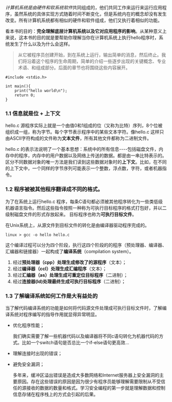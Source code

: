 *计算机系统是由硬件和软系统软件*共同组成的，他们共同工作来运行来运行应用程序，虽然系统的具体实现方式随着时间不断变化，但是系统内在的概念却没有发生改变。所有计算机系统都有相似的硬件和软件组成，他们又执行着相似的功能。

看本书的目的：**完全理解底层计算机系统以及它对应用程序的影响**。从某种意义上来说，这本书的目的就是要帮助你理解当你在计算机系统上执行hello程序时，系统发生了什么以及为什么会这样。

> 从它被程序员创建开始，到在系统上运行，输出简单的消息，然后终止。我们将沿着这个程序的生命周期，简单的介绍一些逐步出现的关键概念、专业术语、和组成部分。后面的章节也将围绕这些内容展开。

    #include <stdio.h>
    
    int main(){
        print("hello world\n");
        return 0;
    }
    

### 1\.1 信息就是位 + 上下文

hello.c 源程序实际上就是一个由值0和1组成的位（又称为比特）序列，8个位被组织成一组，称为字节。每个字节表示程序中的某些文本字符。像hello.c 这样只由ASCII字符构成的文件称为**文本文件**，所有其他文件都称为二进制文件。

hello.c 的表示法说明了一个基本思想：系统中的所有信息----包括磁盘文件，内存中的程序，内存中的用户数据以及网络上传送的数据。都是由一串比特表示的。区分不同数据对象的唯一方法是我们读到这些数据对象时的**上下文**。比如，在不同的上下文中，一个同样的字节序列可能表示一个整数，浮点数，字符，或者机器指令。

### 1\.2 程序被被其他程序翻译成不同的格式。

为了在系统上运行hello.c 程序，每条C语句都必须被其他程序转化为一些类低级机器语言指令。然后这些指令按照一种称为可执行目标程序的格式打包好，并以二级制磁盘文件的形式存放起来。 目标程序也称为**可执行目标文件**。

在Unix系统上，从源文件到目标文件的转化是由编译器驱动程序完成的。

    linux > gcc -o hello hello.c
    

这个编译过程可以分为四个阶段，执行这四个阶段的的程序（预处理器、编译器、汇编器和链接器）一起构成了**编译系统**（compilation system）。

1.  经过**预处理器（cpp）**处理生成**修改了的源程序**（文本）；
2.  经过**编译器（ccl）**处理生成**汇编程序**（文本）；
3.  经过**汇编器（as）**处理生成**可重定位目标程序**（二进制）；
4.  经过**连接器(ld)**处理最终生成**可执行目标程序**（二进制）；

### 1\.3 了解编译系统如何工作是大有益处的

当了解代码编译系统的功能是如何将代码源文件处理成可执行目标文件时，了解编译系统对程序编写的指导作用就显得异常明显。

*   优化程序性能；
    
    我们确实需要了解一些机器代码以及编译器将不同c语句转化为机器代码的方式。比如一个switch语句是否总比一个if-else语句更高效...

*   理解连接时出现的错误；

*   避免安全漏洞；
    
    多年来，缓冲区溢出错误是造成大多数网络和Internet服务器上安全漏洞的主要原因。存在这些错误的原因是因为很少有程序员能够理解需要限制从不受信任的源接收的数据的数量和格式。学习安全编程的第一步就是理解数据和控制信息存储在程序栈上的方式会引起的后果。